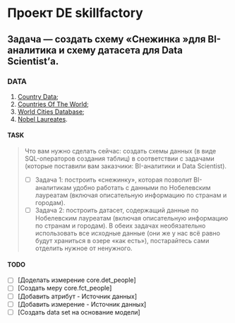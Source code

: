 # Проект DE skillfactory

## Задача — создать схему «Снежинка »для BI-аналитика и схему датасета для Data Scientist’а.

### DATA

1. [Country Data](https://www.kaggle.com/timoboz/country-data);
2. [Countries Of The World](https://www.kaggle.com/fernandol/countries-of-the-world);
3. [World Cities Database](https://www.kaggle.com/max-mind/world-cities-database);
4. [Nobel Laureates](https://www.kaggle.com/nobelfoundation/nobel-laureates).

#### TASK
> Что вам нужно сделать сейчас: создать схемы данных (в виде SQL-операторов создания таблиц) в соответствии с задачами (которые поставили вам заказчики: BI-аналитики и Data Scientist).
> - [ ] Задача 1: построить «снежинку», которая позволит BI-аналитикам удобно работать с данными по Нобелевским лауреатам (включая описательную информацию по странам и городам).
> - [ ] Задача 2: построить датасет, содержащий данные по Нобелевским лауреатам (включая описательную информацию по странам и городам).
> В обеих задачах необязательно использовать все исходные данные (они же у нас всё равно будут храниться в озере «как есть»), постарайтесь сами отделить нужное от ненужного.

#### TODO
- [ ] [Доделать измерение core.det_people]
- [ ] [Создать меру core.fct_people]
- [ ] [Добавить атрибут - Источник данных]
- [ ] [Добавить измерение - Источник данных]
- [ ] [Создать data set на основание модели]
